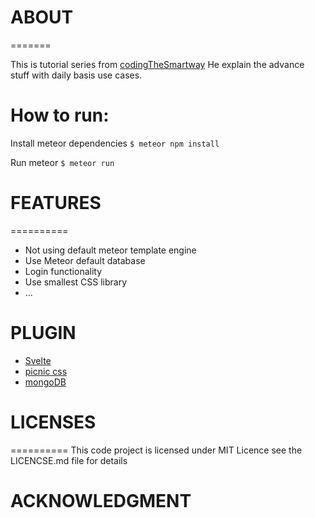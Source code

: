 # ABOUT
=======

This is tutorial series from [codingTheSmartway](https://www.youtube.com/watch?v=6svE-BbYZtI&list=PL2dKqfImstaSTu4SI2di6L4yoGQSETKsh)
He explain the advance stuff with daily basis use cases.


How to run:
===========

Install meteor dependencies
`$ meteor npm install`


Run meteor
`$ meteor run`


# FEATURES
==========
- Not using default meteor template engine
- Use Meteor default database
- Login functionality
- Use smallest CSS library
- ...

# PLUGIN

- [Svelte](https://svelte.dev)
- [picnic css](https://picnicss.com)
- [mongoDB](https://mongodb.com)


# LICENSES
==========
This code project is licensed under MIT Licence see the LICENCSE.md file for details

# ACKNOWLEDGMENT

